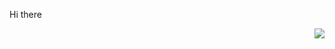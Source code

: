 Hi there

<img align="right" src="https://github-readme-stats.vercel.app/api?username=galenyuan&show_icons=true&icon_color=0366d6&text_color=24292e&bg_color=ffffff&hide_title=true" />
